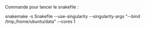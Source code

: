 Commande pour lancer le snakefile :

snakemake -s Snakefile --use-singularity --singularity-args "--bind /tmp,/home/ubuntu/data" --cores 1